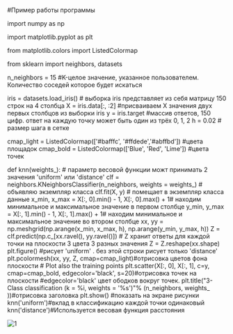 #Пример работы программы

import numpy as np

import matplotlib.pyplot as plt

from matplotlib.colors import ListedColormap

from sklearn import neighbors, datasets

n_neighbors = 15 #K-целое значение, указанное пользователем. Количество соседей которое будет искаться

iris = datasets.load_iris() # выборка iris представляет из себя матрицу 150 строк на 4 столбца
X = iris.data[:, :2] #присваиваем X значения двух первых столбцов из выборки iris
y = iris.target #массив ответов, 150 цифр. ответ на каждую точку может быть один из трёх 0, 1, 2
h = 0.02  # размер шага в сетке

cmap_light = ListedColormap(['#bafffc', '#ffdede','#abffbd']) #цвета площадок
cmap_bold = ListedColormap(['Blue', 'Red', 'Lime']) #цвета точек

def knn(weights_): # параметр весовой функции можт принимать 2 значения 'uniform' или 'distance'
    clf = neighbors.KNeighborsClassifier(n_neighbors, weights = weights_) # объявляю экземпляр класса
    clf.fit(X, y) # помещает в экземпляр класса данные
    x_min, x_max = X[:, 0].min() - 1, X[:, 0].max() + 1# находим минимальное и максимальное значение в первом столбце
    y_min, y_max = X[:, 1].min() - 1, X[:, 1].max() + 1# находим минимальное и максимальное значение во втором столбце
    xx, yy = np.meshgrid(np.arange(x_min, x_max, h),  np.arange(y_min, y_max, h))
    Z = clf.predict(np.c_[xx.ravel(), yy.ravel()])    # Z хранит ответы для каждой точки на плоскости 3 цвета 3 разных значения
    Z = Z.reshape(xx.shape)
    plt.figure() #рисует 'uniform' . без этой строки рисует только 'distance'
    plt.pcolormesh(xx, yy, Z, cmap=cmap_light)#отрисовка цветов фона плоскости
    # Plot also the training points
    plt.scatter(X[:, 0], X[:, 1], c=y, cmap=cmap_bold, edgecolor='black', s=20)#отрисовка точек на плоскости
        #edgecolor='black' цвет ободков вокруг точек.
    plt.title("3-Class classification (k = %i, weights = '%s')"% (n_neighbors, weights_ ))#отрисовка заголовка
    plt.show() #показать на экране рисунки
knn('uniform')#вклад в классификацию каждой точки одинаковый
knn('distance')#Используется весовая функция расстояния

![1](https://user-images.githubusercontent.com/33224690/33842719-32163740-de50-11e7-9fa6-c2b28a04b75d.png)
